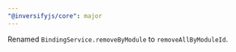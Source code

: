 ```yaml
---
"@inversifyjs/core": major
---
```


Renamed `BindingService.removeByModule` to `removeAllByModuleId`.
